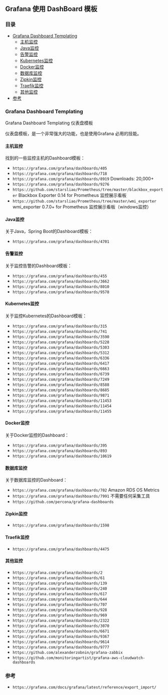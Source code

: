 ## Grafana 使用 DashBoard 模板

### 目录
* [Grafana Dashboard Templating](#Grafana-Dashboard-Templating)
    * [主机监控](#主机监控)
    * [Java监控](#Java监控)
    * [告警监控](#告警监控)
    * [Kubernetes监控](#Kubernetes监控)
    * [Docker监控](#Docker监控)
    * [数据库监控](#数据库监控)
    * [Zipkin监控](#Zipkin监控)
    * [Traefik监控](#Traefik监控)
    * [其他监控](其他监控)
* [参考](#参考)

### Grafana Dashboard Templating
Grafana Dashboard Templating  仪表盘模板

仪表盘模板，是一个非常强大的功能，也是使用Grafana 必用的技能。 

#### 主机监控
找到的一些监控主机的Dashboard模板： 
* `https://grafana.com/grafana/dashboards/405`
* `https://grafana.com/grafana/dashboards/718`
* `https://grafana.com/grafana/dashboards/8919`  Downloads: 20,000+
* `https://grafana.com/grafana/dashboards/9276`
* `https://github.com/starsliao/Prometheus/tree/master/blackbox_exporter` Blackbox Exporter 0.14 for Prometheus 监控展示看板
* `https://github.com/starsliao/Prometheus/tree/master/wmi_exporter` wmi_exporter 0.7.0+ for Prometheus 监控展示看板（windows监控）

#### Java监控
关于Java，Spring Boot的Dashboard模板：
* `https://grafana.com/grafana/dashboards/4701`

#### 告警监控
关于监控告警的Dashboard模板：
* `https://grafana.com/grafana/dashboards/455`
* `https://grafana.com/grafana/dashboards/3662`
* `https://grafana.com/grafana/dashboards/8010`
* `https://grafana.com/grafana/dashboards/9578`

#### Kubernetes监控
关于监控Kubernetes的Dashboard模板：
* `https://grafana.com/grafana/dashboards/315`
* `https://grafana.com/grafana/dashboards/741`
* `https://grafana.com/grafana/dashboards/3590`
* `https://grafana.com/grafana/dashboards/5228`
* `https://grafana.com/grafana/dashboards/5303`
* `https://grafana.com/grafana/dashboards/5312`
* `https://grafana.com/grafana/dashboards/6336`
* `https://grafana.com/grafana/dashboards/6417`
* `https://grafana.com/grafana/dashboards/6663`
* `https://grafana.com/grafana/dashboards/6739`
* `https://grafana.com/grafana/dashboards/7249`
* `https://grafana.com/grafana/dashboards/8588`
* `https://grafana.com/grafana/dashboards/8685`
* `https://grafana.com/grafana/dashboards/9871`
* `https://grafana.com/grafana/dashboards/11453`
* `https://grafana.com/grafana/dashboards/11454`
* `https://grafana.com/grafana/dashboards/11455`

#### Docker监控
关于Docker监控的Dashboard：
* `https://grafana.com/grafana/dashboards/395`
* `https://grafana.com/grafana/dashboards/893`
* `https://grafana.com/grafana/dashboards/10619`

#### 数据库监控
关于数据库监控的Dashboard： 
* `https://grafana.com/grafana/dashboards/702` Amazon RDS OS Metrics
* `https://grafana.com/grafana/dashboards/7991` 不需要任何采集工具
* `https://github.com/percona/grafana-dashboards`

#### Zipkin监控
* `https://grafana.com/grafana/dashboards/1598`

#### Traefik监控
* `https://grafana.com/grafana/dashboards/4475`

#### 其他监控
* `https://grafana.com/grafana/dashboards/2`
* `https://grafana.com/grafana/dashboards/61`
* `https://grafana.com/grafana/dashboards/139`
* `https://grafana.com/grafana/dashboards/240`
* `https://grafana.com/grafana/dashboards/617`
* `https://grafana.com/grafana/dashboards/644`
* `https://grafana.com/grafana/dashboards/707`
* `https://grafana.com/grafana/dashboards/928`
* `https://grafana.com/grafana/dashboards/969`
* `https://grafana.com/grafana/dashboards/2322`
* `https://grafana.com/grafana/dashboards/3070`
* `https://grafana.com/grafana/dashboards/6671`
* `https://grafana.com/grafana/dashboards/9367`
* `https://grafana.com/grafana/dashboards/9614`
* `https://grafana.com/grafana/dashboards/9777`
* `https://github.com/alexanderzobnin/grafana-zabbix`
* `https://github.com/monitoringartist/grafana-aws-cloudwatch-dashboards`

### 参考
* `https://grafana.com/docs/grafana/latest/reference/export_import/`
